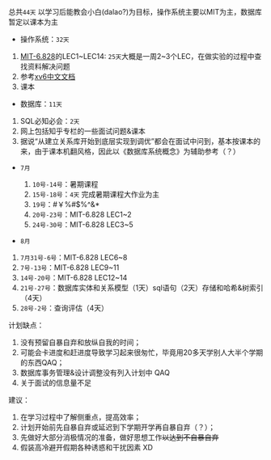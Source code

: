 总共`44天`
以学习后能教会小白(dalao?)为目标，操作系统主要以MIT为主，数据库暂定以课本为主

* 操作系统：`32天`
1. [MIT-6.828](https://pdos.csail.mit.edu/6.828/2016/schedule.html)的LEC1~LEC14: `25天`大概是一周2~3个LEC，在做实验的过程中查找资料解决问题
2. 参考[xv6中文文档](https://th0ar.gitbooks.io/xv6-chinese/content/content/chapter6.html)
3. 课本

* 数据库：`11天`
1. SQL必知必会：`2天`
2. 网上包括知乎专栏的一些面试问题&课本
3. 据说“从建立关系库开始到底层实现到调优”都会在面试中问到，基本按课本的来，由于课本机翻风格，因此以《数据库系统概念》为辅助参考（？）


* `7月`
    1.  `10号-14号`：暑期课程
    2.  `15号-18号`：`4天` 完成暑期课程大作业为主
    3.  `19号`：#￥%#$%^&*
    4.  `20号-23号`：MIT-6.828 LEC1~2
    5.  `24号-30号`：MIT-6.828 LEC3~5

* `8月`
1.  `7月31号-6号`：MIT-6.828 LEC6~8
2.  `7号-13号`：MIT-6.828 LEC9~11
3.  `14号-20号`：MIT-6.828 LEC12~14
4.  `21号-27号`：数据库实体和关系模型（1天）sql语句（2天）存储和哈希&树索引（4天）
5.  `28号-2号`：查询评估（4天）


计划缺点：

1. 没有预留自暴自弃和放纵自我的时间；
2. 可能会卡进度和赶进度导致学习起来很匆忙，毕竟用20多天学别人大半个学期的东西QAQ；
3. 数据库事务管理&设计调整没有列入计划中 QAQ
4. 关于面试的信息量不足

建议：

1. 在学习过程中了解侧重点，提高效率；
2. 计划开始前先自暴自弃或延迟到下学期开学再自暴自弃（？）；
3. 先做好大部分消极情况的准备，做好思想工作~~以达到不自暴自弃~~
4. 假装高冷避开假期各种诱惑和干扰因素 XD

